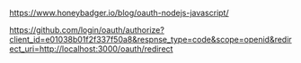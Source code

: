 https://www.honeybadger.io/blog/oauth-nodejs-javascript/

https://github.com/login/oauth/authorize?client_id=e01038b01f2f337f50a8&respnse_type=code&scope=openid&redirect_uri=http://localhost:3000/oauth/redirect
